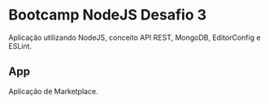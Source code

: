 # Bootcamp NodeJS Desafio 3

Aplicação utilizando NodeJS, conceito API REST, MongoDB, EditorConfig e ESLint.

## App

Aplicação de Marketplace.
